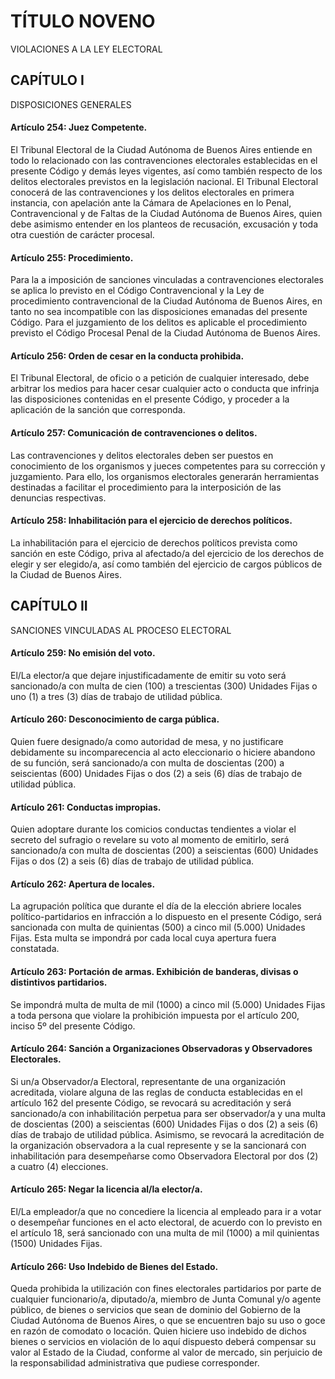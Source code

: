 # TÍTULO NOVENO
VIOLACIONES A LA LEY ELECTORAL

## CAPÍTULO I
DISPOSICIONES GENERALES

#### Artículo 254: Juez Competente.
El Tribunal Electoral de la Ciudad Autónoma de Buenos Aires entiende en todo lo relacionado con las contravenciones electorales establecidas en el presente Código y demás leyes vigentes, así como también respecto de los delitos electorales previstos en la legislación nacional.
El Tribunal Electoral conocerá de las contravenciones y los delitos electorales en primera instancia, con apelación ante la Cámara de Apelaciones en lo Penal, Contravencional y de Faltas de la Ciudad Autónoma de Buenos Aires, quien debe asimismo entender en los planteos de recusación, excusación y toda otra cuestión de carácter procesal.

#### Artículo 255: Procedimiento.
Para la a imposición de sanciones vinculadas a contravenciones electorales se aplica lo previsto en el Código Contravencional y la Ley de procedimiento contravencional de la Ciudad Autónoma de Buenos Aires, en tanto no sea incompatible con las disposiciones emanadas del presente Código.
Para el juzgamiento de los delitos es aplicable el procedimiento previsto el Código Procesal Penal de la Ciudad Autónoma de Buenos Aires.

#### Artículo 256: Orden de cesar en la conducta prohibida.
El Tribunal Electoral, de oficio o a petición de cualquier interesado, debe arbitrar los medios para hacer cesar cualquier acto o conducta que infrinja las disposiciones contenidas en el presente Código, y proceder a la aplicación de la sanción que corresponda.

#### Artículo 257: Comunicación de contravenciones o delitos.
Las contravenciones y delitos electorales deben ser puestos en conocimiento de los organismos y jueces competentes para su corrección y juzgamiento. Para ello, los organismos electorales generarán herramientas destinadas a facilitar el procedimiento para la interposición de las denuncias respectivas.

#### Artículo 258: Inhabilitación para el ejercicio de derechos políticos.
La inhabilitación para el ejercicio de derechos políticos prevista como sanción en este Código, priva al afectado/a del ejercicio de los derechos de elegir y ser elegido/a, así como también del ejercicio de cargos públicos de la Ciudad de Buenos Aires.

## CAPÍTULO II
SANCIONES VINCULADAS AL PROCESO ELECTORAL

#### Artículo 259: No emisión del voto.
El/La elector/a que dejare injustificadamente de emitir su voto será sancionado/a con multa de cien (100) a trescientas (300) Unidades Fijas o uno (1) a tres (3) días de trabajo de utilidad pública.

#### Artículo 260: Desconocimiento de carga pública.
Quien fuere designado/a como autoridad de mesa, y no justificare debidamente su incomparecencia al acto eleccionario o hiciere abandono de su función, será sancionado/a con multa de doscientas (200) a seiscientas (600) Unidades Fijas o dos (2) a seis (6) días de trabajo de utilidad pública.

#### Artículo 261: Conductas impropias.
Quien adoptare durante los comicios conductas tendientes a violar el secreto del sufragio o revelare su voto al momento de emitirlo, será sancionado/a con multa de doscientas (200) a seiscientas (600) Unidades Fijas o dos (2) a seis (6) días de trabajo de utilidad pública.

#### Artículo 262: Apertura de locales.
La agrupación política que durante el día de la elección abriere locales político-partidarios en infracción a lo dispuesto en el presente Código, será sancionada con multa de quinientas (500) a cinco mil (5.000) Unidades Fijas. Esta multa se impondrá por cada local cuya apertura fuera constatada.

#### Artículo 263: Portación de armas. Exhibición de banderas, divisas o distintivos partidarios.
Se impondrá multa de multa de mil (1000) a cinco mil (5.000) Unidades Fijas a toda persona que violare la prohibición impuesta por el artículo 200, inciso 5º del presente Código.

#### Artículo 264: Sanción a Organizaciones Observadoras y Observadores Electorales.
Si un/a Observador/a Electoral, representante de una organización acreditada, violare alguna de las reglas de conducta establecidas en el artículo 162 del presente Código, se revocará su acreditación y será sancionado/a con inhabilitación perpetua para ser observador/a y una multa de doscientas (200) a seiscientas (600) Unidades Fijas o dos (2) a seis (6) días de trabajo de utilidad pública.
Asimismo, se revocará la acreditación de la organización observadora a la cual represente y se la sancionará con inhabilitación para desempeñarse como Observadora Electoral por dos (2) a cuatro (4) elecciones.

#### Artículo 265: Negar la licencia al/la elector/a.
El/La empleador/a que no concediere la licencia al empleado para ir a votar o desempeñar funciones en el acto electoral, de acuerdo con lo previsto en el artículo 18, será sancionado con una multa de mil (1000) a mil quinientas (1500) Unidades Fijas.

#### Artículo 266: Uso Indebido de Bienes del Estado.
Queda prohibida la utilización con fines electorales partidarios por parte de cualquier funcionario/a, diputado/a, miembro de Junta Comunal y/o agente público, de bienes o servicios que sean de dominio del Gobierno de la Ciudad Autónoma de Buenos Aires, o que se encuentren bajo su uso o goce en razón de comodato o locación. Quien hiciere uso indebido de dichos bienes o servicios en violación de lo aquí dispuesto deberá compensar su valor al Estado de la Ciudad, conforme al valor de mercado, sin perjuicio de la responsabilidad administrativa que pudiese corresponder.
